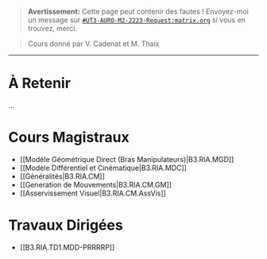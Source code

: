 
> **Avertissement:**
Cette page peut contenir des fautes ! Envoyez-moi un message sur [`#UT3-AURO-M2-2223-Request:matrix.org`](https://matrix.to/#/#UT3-AURO-M2-2223-Request:matrix.org) si vous en trouvez, merci.

> Cours donné par V. Cadenat et M. Thaix

---

# À Retenir

...

# Cours Magistraux

- [[Modèle Géométrique Direct (Bras Manipulateurs)|B3.RIA.MGD]]
- [[Modèle Différentiel et Cinématique|B3.RIA.MDC]]
- [[Généralités|B3.RIA.CM]]
- [[Generation de Mouvements|B3.RIA.CM.GM]]
- [[Asservissement Visuel|B3.RIA.CM.AssVis]]

# Travaux Dirigées

- [[B3.RIA.TD1.MDD-PRRRRP]]